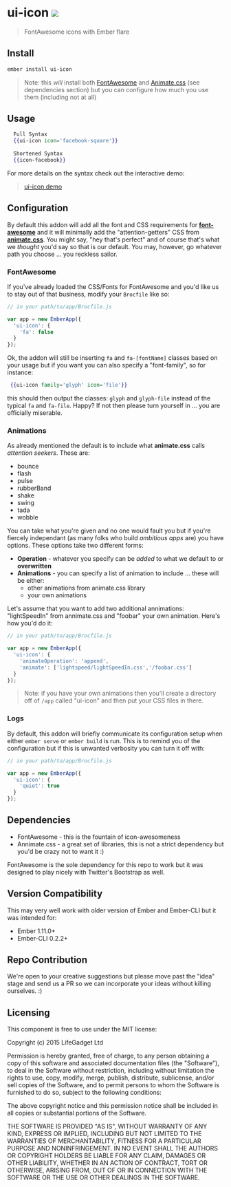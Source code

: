 # ui-icon ![ ](https://travis-ci.org/lifegadget/ui-icon.svg)
> FontAwesome icons with Ember flare

## Install ##

````bash
ember install ui-icon
````

> Note: this *will* install both [FontAwesome](http://fortawesome.github.io/Font-Awesome/) and [Animate.css](http://daneden.github.io/animate.css/) (see dependencies section) but you can configure how much you use them (including not at all)

## Usage ##


````hbs
  Full Syntax
  {{ui-icon icon='facebook-square'}}
  
  Shortened Syntax
  {{icon-facebook}}
````

For more details on the syntax check out the interactive demo:

> [ui-icon demo](http://development.ui-icon.divshot.io)




## Configuration ##

By default this addon will add all the font and CSS requirements for [**font-awesome**](http://fortawesome.github.io/Font-Awesome/) and it will minimally add the "attention-getters" CSS from [**animate.css**](http://daneden.github.io/animate.css/). You might say, "hey that's perfect" and of course that's what we *thought* you'd say so that is our default. You may, however, go whatever path you choose ... you reckless sailor.


### FontAwesome ###

If you've already loaded the CSS/Fonts for FontAwesome and you'd like us to stay out of that business, modify your `Brocfile` like so:

```javascript
// in your path/to/app/Brocfile.js

var app = new EmberApp({
  'ui-icon': {
    'fa': false
  }
});
```

Ok, the addon will still be inserting `fa` and `fa-[fontName]` classes based on your usage but if you want you can also specify a "font-family", so for instance:

````handlebars
 {{ui-icon family='glyph' icon='file'}}
````

this should then output the classes: `glyph` and `glyph-file` instead of the typical `fa` and `fa-file`. Happy? If not then please turn yourself in ... you are officially miserable.

### Animations ###

As already mentioned the default is to include what **animate.css** calls *attention seekers*. These are:

- bounce
- flash
- pulse
- rubberBand
- shake
- swing
- tada
- wobble

You can take what you're given and no one would fault you but if you're fiercely independant (as many folks who build *ambitious apps* are) you have options. These options take two different forms:

- **Operation** - whatever you specify can be *added* to what we default to or **overwritten**
- **Animations** - you can specify a list of animation to include ... these will be either:
    - other animations from animate.css library
    - your own animations

Let's assume that you want to add two additional annimations: "lightSpeedIn" from annimate.css and "foobar" your own animation. Here's how you'd do it:

```javascript
// in your path/to/app/Brocfile.js

var app = new EmberApp({
  'ui-icon': {
    'animateOperation': 'append',
    'animate': ['lightspeed/lightSpeedIn.css','/foobar.css']
  }
});
```

> Note: if you have your own animations then you'll create a directory off of `/app` called "ui-icon" and then put your CSS files in there. 
> 

### Logs ###
By default, this addon will briefly communicate its configuration setup when either `ember serve` or `ember build` is run. This is to remind you of 
the configuration but if this is unwanted verbosity you can turn it off with:

```javascript
// in your path/to/app/Brocfile.js

var app = new EmberApp({
  'ui-icon': {
    'quiet': true
  }
});
````

## Dependencies ##

- FontAwesome - this is the fountain of icon-awesomeness
- Annimate.css - a great set of libraries, this is not a strict dependency but you'd be crazy not to want it :) 

FontAwesome is the sole dependency for this repo to work but it was designed to play nicely with Twitter's Bootstrap as well.

## Version Compatibility

This may very well work with older version of Ember and Ember-CLI but it was intended for:

- Ember 1.11.0+
- Ember-CLI 0.2.2+

## Repo Contribution

We're open to your creative suggestions but please move past the "idea" stage 
and send us a PR so we can incorporate your ideas without killing ourselves. :)

## Licensing

This component is free to use under the MIT license:

Copyright (c) 2015 LifeGadget Ltd

Permission is hereby granted, free of charge, to any person obtaining a copy of
this software and associated documentation files (the "Software"), to deal in
the Software without restriction, including without limitation the rights to
use, copy, modify, merge, publish, distribute, sublicense, and/or sell copies
of the Software, and to permit persons to whom the Software is furnished to do
so, subject to the following conditions:

The above copyright notice and this permission notice shall be included in all
copies or substantial portions of the Software.

THE SOFTWARE IS PROVIDED "AS IS", WITHOUT WARRANTY OF ANY KIND, EXPRESS OR
IMPLIED, INCLUDING BUT NOT LIMITED TO THE WARRANTIES OF MERCHANTABILITY,
FITNESS FOR A PARTICULAR PURPOSE AND NONINFRINGEMENT. IN NO EVENT SHALL THE
AUTHORS OR COPYRIGHT HOLDERS BE LIABLE FOR ANY CLAIM, DAMAGES OR OTHER
LIABILITY, WHETHER IN AN ACTION OF CONTRACT, TORT OR OTHERWISE, ARISING FROM,
OUT OF OR IN CONNECTION WITH THE SOFTWARE OR THE USE OR OTHER DEALINGS IN THE
SOFTWARE.